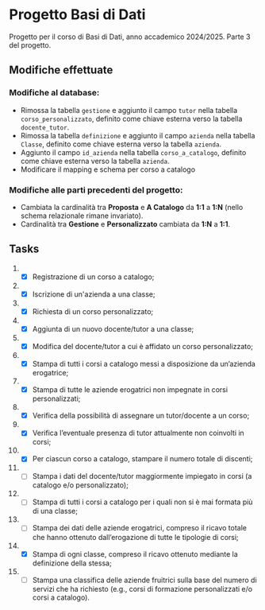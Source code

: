 # Progetto Basi di Dati

Progetto per il corso di Basi di Dati, anno accademico 2024/2025.
Parte 3 del progetto.

## Modifiche effettuate
### Modifiche al database:
- Rimossa la tabella `gestione` e aggiunto il campo `tutor` nella tabella `corso_personalizzato`, definito come chiave esterna verso la tabella `docente_tutor`.
- Rimossa la tabella `definizione` e aggiunto il campo `azienda` nella tabella `Classe`, definito come chiave esterna verso la tabella `azienda`.
- Aggiunto il campo `id_azienda` nella tabella `corso_a_catalogo`, definito come chiave esterna verso la tabella `azienda`.
- Modificare il mapping e schema per corso a catalogo
### Modifiche alle parti precedenti del progetto:
- Cambiata la cardinalità tra **Proposta** e **A Catalogo** da **1:1** a **1:N** (nello schema relazionale rimane invariato).
- Cardinalità tra **Gestione** e **Personalizzato** cambiata da **1:N** a **1:1**.

## Tasks
1. - [x] Registrazione di un corso a catalogo;
2. - [x] Iscrizione di un'azienda a una classe;
3. - [x] Richiesta di un corso personalizzato;
4. - [x] Aggiunta di un nuovo docente/tutor a una classe;
5. - [x] Modifica del docente/tutor a cui è affidato un corso personalizzato;
6. - [x] Stampa di tutti i corsi a catalogo messi a disposizione da un’azienda erogatrice;
7. - [x] Stampa di tutte le aziende erogatrici non impegnate in corsi personalizzati;
8. - [x] Verifica della possibilità di assegnare un tutor/docente a un corso;
9. - [x] Verifica l’eventuale presenza di tutor attualmente non coinvolti in corsi;
10. - [x] Per ciascun corso a catalogo, stampare il numero totale di discenti;
11. - [ ] Stampa i dati del docente/tutor maggiormente impiegato in corsi (a catalogo e/o personalizzato);
12. - [ ] Stampa di tutti i corsi a catalogo per i quali non si è mai formata più di una classe;
13. - [ ] Stampa dei dati delle aziende erogatrici, compreso il ricavo totale che hanno ottenuto dall’erogazione di tutte le tipologie di corsi;
14. - [x] Stampa di ogni classe, compreso il ricavo ottenuto mediante la definizione della stessa;
15. - [ ] Stampa una classifica delle aziende fruitrici sulla base del numero di servizi che ha richiesto (e.g., corsi di formazione personalizzati e/o corsi a catalogo).
